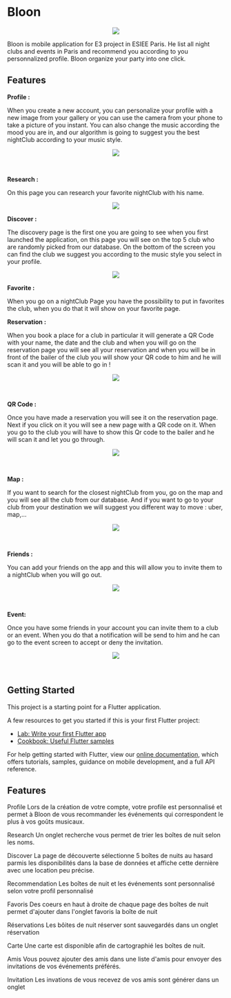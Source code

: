 # Bloon
<p align= "center">
<img src="assets/logoBigger.png" >
</p>

Bloon is mobile application for E3 project in ESIEE Paris. He list all night clubs and events in Paris and recommend you 
according to you personnalized profile. Bloon organize your party into one click.


## Features



__Profile :__

When you create a new account, you can personalize your profile with a new image from your gallery or you can use the camera from your phone to take a picture of you instant.
You can also change the music according the mood you are in, and our algorithm is going to suggest you the best nightClub according to your music style.

<p align= "center">
<img src="assets/reademeImage/4.png"  align="middle">
</p>
</br>


__Research :__

On this page you can research your favorite nightClub with his name.

<p align= "center">
<img src="assets/reademeImage/2.png" align="middle">
</p>



__Discover :__

The discovery page is the first one you are going to see when you first launched the application, on this page you will see on the top 5 club who are randomly picked from our database.
On the bottom of the screen you can find the club we suggest you according to the music style you select in your profile.

<p align= "center">
<img src="assets/reademeImage/1.png" align="middle">
</p>



__Favorite :__

When you go on a nightClub Page you have the possibility to put in favorites the club, when you do that it will show on your favorite page.
</br>




__Reservation :__

When you book a place for a club in particular it will generate a QR Code with your name, the date and the club and when you will go on the reservation page you
will see all your reservation and when you will be in front of the bailer of the club you will show your QR code to him and he will scan it and you will be able to go in !

<p align= "center">
<img src="assets/reademeImage/8.png" align="middle">
</p>

</br>


__QR Code :__

Once you have made a reservation you will see it on the reservation page. Next if you click on it you will see a new page with a QR code on it. 
When you go to the club you will have to show this Qr code to the bailer and he will scan it and let you go through.

<p align= "center">
<img src="assets/reademeImage/4.png" align="middle">
</p>

</br>


__Map :__

If you want to search for the closest nightClub from you, go on the map and you will see all the club from our database.
And if you want to go to your club from your destination we will suggest you different way to move : uber, map,...

<p align= "center">
<img src="assets/reademeImage/3.png" align="middle">
</p>

</br>


__Friends :__

You can add your friends on the app and this will allow you to invite them to a nightClub when you will go out.

<p align= "center">
<img src="assets/reademeImage/6.png" align="middle">
</p>

</br>


__Event:__

Once you have some friends in your account you can invite them to a club or an event. When you do that a notification will be send to him and he can go to the 
event screen to accept or deny the invitation.

<p align= "center">
<img src="assets/reademeImage/7.png" align="middle">
</p>

</br>


## Getting Started

This project is a starting point for a Flutter application.

A few resources to get you started if this is your first Flutter project:

- [Lab: Write your first Flutter app](https://flutter.io/docs/get-started/codelab)
- [Cookbook: Useful Flutter samples](https://flutter.io/docs/cookbook)

For help getting started with Flutter, view our 
[online documentation](https://flutter.io/docs), which offers tutorials, 
samples, guidance on mobile development, and a full API reference.

## Features

Profile
Lors de la création de votre compte, votre profile est personnalisé et permet à Bloon de vous recommander les événements qui correspondent le plus à vos goûts musicaux.

Research
Un onglet recherche vous permet de trier les boîtes de nuit selon les noms.

Discover
La page de découverte sélectionne 5 boîtes de nuits au hasard parmis les disponibilités dans la base de données et affiche cette dernière avec une location peu précise.

Recommendation
Les boîtes de nuit et les événements sont personnalisé selon votre profil personnalisé

Favoris
Des coeurs en haut à droite de chaque page des boîtes de nuit permet d'ajouter dans l'onglet favoris la boîte de nuit 

Réservations
Les bôites de nuit réserver sont sauvegardés dans un onglet réservation

Carte
Une carte est disponible afin de cartographié les boîtes de nuit.

Amis
Vous pouvez ajouter des amis dans une liste d'amis pour envoyer des invitations de vos événements préférés.

Invitation
Les invations de vous recevez de vos amis sont générer dans un onglet
